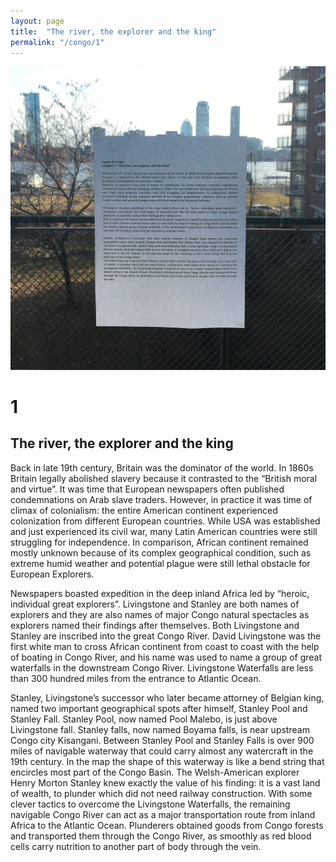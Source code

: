 ```yaml
---
layout: page
title:  "The river, the explorer and the king"
permalink: "/congo/1"
---
```


![](/images/congo_1.jpg)

# 1
## The river, the explorer and the king

Back in late 19th century, Britain was the dominator of the world. In 1860s Britain legally abolished slavery because it contrasted to the “British moral and virtue”. It was time that European newspapers often published condemnations on Arab slave traders.
However, in practice it was time of climax of colonialism: the entire American continent experienced colonization from different European countries. While USA was established and just experienced its civil war, many Latin American countries were still struggling for independence. In comparison, African continent remained mostly unknown because of its complex geographical condition, such as extreme humid weather and potential plague were still lethal obstacle for European Explorers.

Newspapers boasted expedition in the deep inland Africa led by “heroic, individual great explorers”. Livingstone and Stanley are both names of explorers and they are also names of major Congo natural spectacles as explorers named their findings after themselves.
Both Livingstone and Stanley are inscribed into the great Congo River. David Livingstone was the first white man to cross African continent from coast to coast with the help of boating in Congo River, and his name was used to name a group of great waterfalls in the downstream Congo River. Livingstone Waterfalls are less than 300 hundred miles from the entrance to Atlantic Ocean.

Stanley, Livingstone’s successor who later became attorney of Belgian king, named two important geographical spots after himself, Stanley Pool and Stanley Fall. Stanley Pool, now named Pool Malebo, is just above Livingstone fall. Stanley falls, now named Boyama falls, is near upstream Congo city Kisangani. Between Stanley Pool and Stanley Falls is over 900 miles of navigable waterway that could carry almost any watercraft in the 19th century. In the map the shape of this waterway is like a bend string that encircles most part of the Congo Basin.
The Welsh-American explorer Henry Morton Stanley knew exactly the value of his finding: it is a vast land of wealth, to plunder which did not need railway construction. With some clever tactics to overcome the Livingstone Waterfalls, the remaining navigable Congo River can act as a major transportation route from inland Africa to the Atlantic Ocean. Plunderers obtained goods from Congo forests and transported them through the Congo River, as smoothly as red blood cells carry nutrition to another part of body through the vein.
